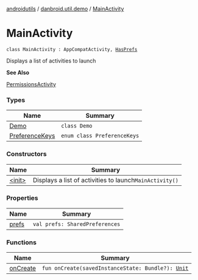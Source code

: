 [androidutils](../../index.md) / [danbroid.util.demo](../index.md) / [MainActivity](./index.md)

# MainActivity

`class MainActivity : AppCompatActivity, `[`HasPrefs`](../../danbroid.util.prefs/-has-prefs/index.md)

Displays a list of activities to launch

**See Also**

[PermissionsActivity](../../danbroid.util.demo.permissions/-permissions-activity/index.md)

### Types

| Name | Summary |
|---|---|
| [Demo](-demo/index.md) | `class Demo` |
| [PreferenceKeys](-preference-keys/index.md) | `enum class PreferenceKeys` |

### Constructors

| Name | Summary |
|---|---|
| [&lt;init&gt;](-init-.md) | Displays a list of activities to launch`MainActivity()` |

### Properties

| Name | Summary |
|---|---|
| [prefs](prefs.md) | `val prefs: SharedPreferences` |

### Functions

| Name | Summary |
|---|---|
| [onCreate](on-create.md) | `fun onCreate(savedInstanceState: Bundle?): `[`Unit`](https://kotlinlang.org/api/latest/jvm/stdlib/kotlin/-unit/index.html) |
